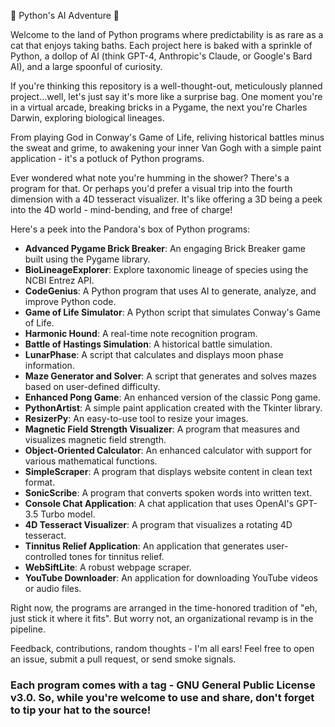 🐍 Python's AI Adventure 🐍

Welcome to the land of Python programs where predictability is as rare as a cat that enjoys taking baths. Each project here is baked with a sprinkle of Python, a dollop of AI (think GPT-4, Anthropic's Claude, or Google's Bard AI), and a large spoonful of curiosity.

If you're thinking this repository is a well-thought-out, meticulously planned project...well, let's just say it's more like a surprise bag. One moment you're in a virtual arcade, breaking bricks in a Pygame, the next you're Charles Darwin, exploring biological lineages.

From playing God in Conway's Game of Life, reliving historical battles minus the sweat and grime, to awakening your inner Van Gogh with a simple paint application - it's a potluck of Python programs.

Ever wondered what note you're humming in the shower? There's a program for that. Or perhaps you'd prefer a visual trip into the fourth dimension with a 4D tesseract visualizer. It's like offering a 3D being a peek into the 4D world - mind-bending, and free of charge!

Here's a peek into the Pandora's box of Python programs:

- **Advanced Pygame Brick Breaker**: An engaging Brick Breaker game built using the Pygame library.
- **BioLineageExplorer**: Explore taxonomic lineage of species using the NCBI Entrez API.
- **CodeGenius**: A Python program that uses AI to generate, analyze, and improve Python code.
- **Game of Life Simulator**: A Python script that simulates Conway's Game of Life.
- **Harmonic Hound**: A real-time note recognition program.
- **Battle of Hastings Simulation**: A historical battle simulation.
- **LunarPhase**: A script that calculates and displays moon phase information.
- **Maze Generator and Solver**: A script that generates and solves mazes based on user-defined difficulty.
- **Enhanced Pong Game**: An enhanced version of the classic Pong game.
- **PythonArtist**: A simple paint application created with the Tkinter library.
- **ResizerPy**: An easy-to-use tool to resize your images.
- **Magnetic Field Strength Visualizer**: A program that measures and visualizes magnetic field strength.
- **Object-Oriented Calculator**: An enhanced calculator with support for various mathematical functions.
- **SimpleScraper**: A program that displays website content in clean text format.
- **SonicScribe**: A program that converts spoken words into written text.
- **Console Chat Application**: A chat application that uses OpenAI's GPT-3.5 Turbo model.
- **4D Tesseract Visualizer**: A program that visualizes a rotating 4D tesseract.
- **Tinnitus Relief Application**: An application that generates user-controlled tones for tinnitus relief.
- **WebSiftLite**: A robust webpage scraper.
- **YouTube Downloader**: An application for downloading YouTube videos or audio files.

Right now, the programs are arranged in the time-honored tradition of "eh, just stick it where it fits". But worry not, an organizational revamp is in the pipeline.

Feedback, contributions, random thoughts - I'm all ears! Feel free to open an issue, submit a pull request, or send smoke signals.

### Each program comes with a tag - GNU General Public License v3.0. So, while you're welcome to use and share, don't forget to tip your hat to the source! ###
